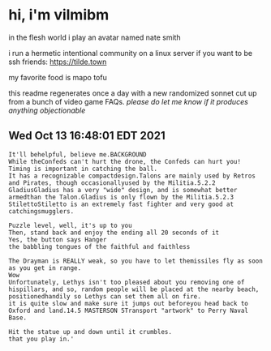 # hi, i'm vilmibm

in the flesh world i play an avatar named nate smith

i run a hermetic intentional community on a linux server if you want to be ssh friends: https://tilde.town

my favorite food is mapo tofu

this readme regenerates once a day with a new randomized sonnet cut up from a bunch of video game FAQs.
_please do let me know if it produces anything objectionable_

## Wed Oct 13 16:48:01 EDT 2021

    It'll behelpful, believe me.BACKGROUND
    While theConfeds can't hurt the drone, the Confeds can hurt you!
    Timing is important in catching the ball.
    It has a recognizable compactdesign.Talons are mainly used by Retros and Pirates, though occasionallyused by the Militia.5.2.2 GladiusGladius has a very "wide" design, and is somewhat better armedthan the Talon.Gladius is only flown by the Militia.5.2.3 StilettoStiletto is an extremely fast fighter and very good at catchingsmugglers.
    
    Puzzle level, well, it's up to you
    Then, stand back and enjoy the ending all 20 seconds of it
    Yes, the button says Hanger
    the babbling tongues of the faithful and faithless
    
    The Drayman is REALLY weak, so you have to let themissiles fly as soon as you get in range.
    Wow
    Unfortunately, Lethys isn't too pleased about you removing one of hispillars, and so, random people will be placed at the nearby beach, positionedhandily so Lethys can set them all on fire.
    it is quite slow and make sure it jumps out beforeyou head back to Oxford and land.14.5 MASTERSON 5Transport "artwork" to Perry Naval Base.
    
    Hit the statue up and down until it crumbles.
    that you play in.'
